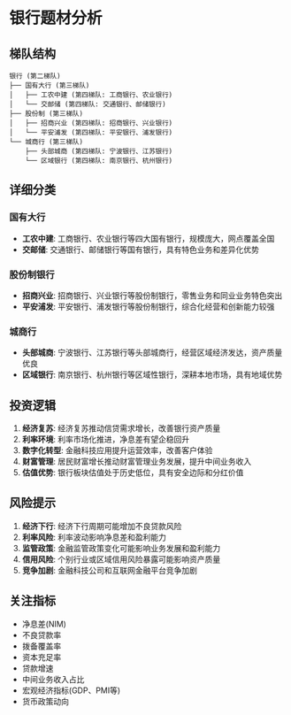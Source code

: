 # 银行题材分析

## 梯队结构

```
银行 (第二梯队)
├── 国有大行 (第三梯队)
│   ├── 工农中建 (第四梯队: 工商银行、农业银行)
│   └── 交邮储 (第四梯队: 交通银行、邮储银行)
├── 股份制 (第三梯队)
│   ├── 招商兴业 (第四梯队: 招商银行、兴业银行)
│   └── 平安浦发 (第四梯队: 平安银行、浦发银行)
└── 城商行 (第三梯队)
    ├── 头部城商 (第四梯队: 宁波银行、江苏银行)
    └── 区域银行 (第四梯队: 南京银行、杭州银行)
```

## 详细分类

### 国有大行
- **工农中建**: 工商银行、农业银行等四大国有银行，规模庞大，网点覆盖全国
- **交邮储**: 交通银行、邮储银行等国有银行，具有特色业务和差异化优势

### 股份制银行
- **招商兴业**: 招商银行、兴业银行等股份制银行，零售业务和同业业务特色突出
- **平安浦发**: 平安银行、浦发银行等股份制银行，综合化经营和创新能力较强

### 城商行
- **头部城商**: 宁波银行、江苏银行等头部城商行，经营区域经济发达，资产质量优良
- **区域银行**: 南京银行、杭州银行等区域性银行，深耕本地市场，具有地域优势

## 投资逻辑

1. **经济复苏**: 经济复苏推动信贷需求增长，改善银行资产质量
2. **利率环境**: 利率市场化推进，净息差有望企稳回升
3. **数字化转型**: 金融科技应用提升运营效率，改善客户体验
4. **财富管理**: 居民财富增长推动财富管理业务发展，提升中间业务收入
5. **估值优势**: 银行板块估值处于历史低位，具有安全边际和分红价值

## 风险提示

1. **经济下行**: 经济下行周期可能增加不良贷款风险
2. **利率风险**: 利率波动影响净息差和盈利能力
3. **监管政策**: 金融监管政策变化可能影响业务发展和盈利能力
4. **信用风险**: 个别行业或区域信用风险暴露可能影响资产质量
5. **竞争加剧**: 金融科技公司和互联网金融平台竞争加剧

## 关注指标

- 净息差(NIM)
- 不良贷款率
- 拨备覆盖率
- 资本充足率
- 贷款增速
- 中间业务收入占比
- 宏观经济指标(GDP、PMI等)
- 货币政策动向
